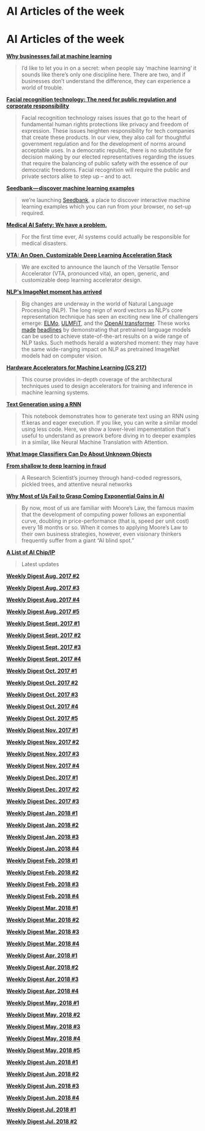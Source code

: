 # AI Articles of the week

# AI Articles of the week

**[Why businesses fail at machine learning](https://hackernoon.com/why-businesses-fail-at-machine-learning-fbff41c4d5db)**
> I’d like to let you in on a secret: when people say ‘machine learning’ it sounds like there’s only one discipline here. There are two, and if businesses don’t understand the difference, they can experience a world of trouble.

**[Facial recognition technology: The need for public regulation and corporate responsibility](https://blogs.microsoft.com/on-the-issues/2018/07/13/facial-recognition-technology-the-need-for-public-regulation-and-corporate-responsibility/)**
> Facial recognition technology raises issues that go to the heart of fundamental human rights protections like privacy and freedom of expression. These issues heighten responsibility for tech companies that create these products. In our view, they also call for thoughtful government regulation and for the development of norms around acceptable uses. In a democratic republic, there is no substitute for decision making by our elected representatives regarding the issues that require the balancing of public safety with the essence of our democratic freedoms. Facial recognition will require the public and private sectors alike to step up – and to act.

**[Seedbank — discover machine learning examples](https://medium.com/tensorflow/seedbank-discover-machine-learning-examples-2ff894542b57)**
> we’re launching [Seedbank](http://tools.google.com/seedbank), a place to discover interactive machine learning examples which you can run from your browser, no set-up required. 

**[Medical AI Safety: We have a problem.](https://lukeoakdenrayner.wordpress.com/2018/07/11/medical-ai-safety-we-have-a-problem/)**
> For the first time ever, AI systems could actually be responsible for medical disasters.

**[VTA: An Open, Customizable Deep Learning Acceleration Stack](https://tvm.ai/2018/07/12/vta-release-announcement.html)**
> We are excited to announce the launch of the Versatile Tensor Accelerator (VTA, pronounced vita), an open, generic, and customizable deep learning accelerator design. 

**[NLP's ImageNet moment has arrived](http://ruder.io/nlp-imagenet/)**
> Big changes are underway in the world of Natural Language Processing (NLP). The long reign of word vectors as NLP’s core representation technique has seen an exciting new line of challengers emerge: [ELMo](https://arxiv.org/abs/1802.05365), [ULMFiT](https://arxiv.org/abs/1801.06146), and the [OpenAI transformer](https://s3-us-west-2.amazonaws.com/openai-assets/research-covers/language-unsupervised/language_understanding_paper.pdf). These works [made](https://blog.openai.com/language-unsupervised/) [headlines](https://techcrunch.com/2018/06/15/machines-learn-language-better-by-using-a-deep-understanding-of-words/) by demonstrating that pretrained language models can be used to achieve state-of-the-art results on a wide range of NLP tasks. Such methods herald a watershed moment: they may have the same wide-ranging impact on NLP as pretrained ImageNet models had on computer vision.

**[Hardware Accelerators for Machine Learning (CS 217)](https://cs217.github.io/)**
> This course provides in-depth coverage of the architectural techniques used to design accelerators for training and inference in machine learning systems. 

**[Text Generation using a RNN](https://colab.research.google.com/github/tensorflow/tensorflow/blob/master/tensorflow/contrib/eager/python/examples/generative_examples/text_generation.ipynb)**
> This notebook demonstrates how to generate text using an RNN using tf.keras and eager execution. If you like, you can write a similar model using less code. Here, we show a lower-level impementation that's useful to understand as prework before diving in to deeper examples in a similar, like Neural Machine Translation with Attention.

**[What Image Classifiers Can Do About Unknown Objects](https://petewarden.com/2018/07/06/what-image-classifiers-can-do-about-unknown-objects/)**
> 

**[From shallow to deep learning in fraud](https://eng.lyft.com/from-shallow-to-deep-learning-in-fraud-9dafcbcef743)**
> A Research Scientist’s journey through hand-coded regressors, pickled trees, and attentive neural networks

**[Why Most of Us Fail to Grasp Coming Exponential Gains in AI]()**
> By now, most of us are familiar with Moore’s Law, the famous maxim that the development of computing power follows an exponential curve, doubling in price-performance (that is, speed per unit cost) every 18 months or so. When it comes to applying Moore’s Law to their own business strategies, however, even visionary thinkers frequently suffer from a giant “AI blind spot.”

**[A List of AI Chip/IP](https://basicmi.github.io/Deep-Learning-Processor-List/)**
> Latest updates

**[Weekly Digest Aug. 2017 \#2](https://github.com/basicmi/Machine-Learning-Articles/blob/master/WeeklyDigest2017-08_2.md)**

**[Weekly Digest Aug. 2017 \#3](https://github.com/basicmi/Machine-Learning-Articles/blob/master/WeeklyDigest2017-08_3.md)**

**[Weekly Digest Aug. 2017 \#4](https://github.com/basicmi/Machine-Learning-Articles/blob/master/WeeklyDigest2017-08_4.md)**

**[Weekly Digest Aug. 2017 \#5](https://github.com/basicmi/Machine-Learning-Articles/blob/master/WeeklyDigest2017-08_5.md)**

**[Weekly Digest Sept. 2017 \#1](https://github.com/basicmi/Machine-Learning-Articles/blob/master/WeeklyDigest2017-09_1.md)**

**[Weekly Digest Sept. 2017 \#2](https://github.com/basicmi/Machine-Learning-Articles/blob/master/WeeklyDigest2017-09_2.md)**

**[Weekly Digest Sept. 2017 \#3](https://github.com/basicmi/Machine-Learning-Articles/blob/master/WeeklyDigest2017-09_3.md)**

**[Weekly Digest Sept. 2017 \#4](https://github.com/basicmi/Machine-Learning-Articles/blob/master/WeeklyDigest2017-09_4.md)**

**[Weekly Digest Oct. 2017 \#1](https://github.com/basicmi/Machine-Learning-Articles/blob/master/WeeklyDigest2017-10_1.md)**

**[Weekly Digest Oct. 2017 \#2](https://github.com/basicmi/Machine-Learning-Articles/blob/master/WeeklyDigest2017-10_2.md)**

**[Weekly Digest Oct. 2017 \#3](https://github.com/basicmi/Machine-Learning-Articles/blob/master/WeeklyDigest2017-10_3.md)**

**[Weekly Digest Oct. 2017 \#4](https://github.com/basicmi/Machine-Learning-Articles/blob/master/WeeklyDigest2017-10_4.md)**

**[Weekly Digest Oct. 2017 \#5](https://github.com/basicmi/Machine-Learning-Articles/blob/master/WeeklyDigest2017-10_5.md)**

**[Weekly Digest Nov. 2017 \#1](https://github.com/basicmi/Machine-Learning-Articles/blob/master/WeeklyDigest2017-11_1.md)**

**[Weekly Digest Nov. 2017 \#2](https://github.com/basicmi/Machine-Learning-Articles/blob/master/WeeklyDigest2017-11_2.md)**

**[Weekly Digest Nov. 2017 \#3](https://github.com/basicmi/Machine-Learning-Articles/blob/master/WeeklyDigest2017-11_3.md)**

**[Weekly Digest Nov. 2017 \#4](https://github.com/basicmi/Machine-Learning-Articles/blob/master/WeeklyDigest2017-11_4.md)**

**[Weekly Digest Dec. 2017 \#1](https://github.com/basicmi/Machine-Learning-Articles/blob/master/WeeklyDigest2017-12_1.md)**

**[Weekly Digest Dec. 2017 \#2](https://github.com/basicmi/Machine-Learning-Articles/blob/master/WeeklyDigest2017-12_2.md)**

**[Weekly Digest Dec. 2017 \#3](https://github.com/basicmi/Machine-Learning-Articles/blob/master/WeeklyDigest2017-12_3.md)**

**[Weekly Digest Jan. 2018 \#1](https://github.com/basicmi/Machine-Learning-Articles/blob/master/WeeklyDigest2018-01_1.md)**

**[Weekly Digest Jan. 2018 \#2](https://github.com/basicmi/Machine-Learning-Articles/blob/master/WeeklyDigest2018-01_2.md)**

**[Weekly Digest Jan. 2018 \#3](https://github.com/basicmi/Machine-Learning-Articles/blob/master/WeeklyDigest2018-01_3.md)**

**[Weekly Digest Jan. 2018 \#4](https://github.com/basicmi/Machine-Learning-Articles/blob/master/WeeklyDigest2018-01_4.md)**

**[Weekly Digest Feb. 2018 \#1](https://github.com/basicmi/Machine-Learning-Articles/blob/master/WeeklyDigest2018-02_1.md)**

**[Weekly Digest Feb. 2018 \#2](https://github.com/basicmi/Machine-Learning-Articles/blob/master/WeeklyDigest2018-02_2.md)**

**[Weekly Digest Feb. 2018 \#3](https://github.com/basicmi/Machine-Learning-Articles/blob/master/WeeklyDigest2018-02_3.md)**

**[Weekly Digest Feb. 2018 \#4](https://github.com/basicmi/Machine-Learning-Articles/blob/master/WeeklyDigest2018-02_4.md)**

**[Weekly Digest Mar. 2018 \#1](https://github.com/basicmi/Machine-Learning-Articles/blob/master/WeeklyDigest2018-03_1.md)**

**[Weekly Digest Mar. 2018 \#2](https://github.com/basicmi/Machine-Learning-Articles/blob/master/WeeklyDigest2018-03_2.md)**

**[Weekly Digest Mar. 2018 \#3](https://github.com/basicmi/Machine-Learning-Articles/blob/master/WeeklyDigest2018-03_3.md)**

**[Weekly Digest Mar. 2018 \#4](https://github.com/basicmi/Machine-Learning-Articles/blob/master/WeeklyDigest2018-03_4.md)**

**[Weekly Digest Apr. 2018 \#1](https://github.com/basicmi/Machine-Learning-Articles/blob/master/WeeklyDigest2018-04_1.md)**

**[Weekly Digest Apr. 2018 \#2](https://github.com/basicmi/Machine-Learning-Articles/blob/master/WeeklyDigest2018-04_2.md)**

**[Weekly Digest Apr. 2018 \#3](https://github.com/basicmi/Machine-Learning-Articles/blob/master/WeeklyDigest2018-04_3.md)**

**[Weekly Digest Apr. 2018 \#4](https://github.com/basicmi/Machine-Learning-Articles/blob/master/WeeklyDigest2018-04_4.md)**

**[Weekly Digest May. 2018 \#1](https://github.com/basicmi/Machine-Learning-Articles/blob/master/WeeklyDigest2018-05_1.md)**

**[Weekly Digest May. 2018 \#2](https://github.com/basicmi/Machine-Learning-Articles/blob/master/WeeklyDigest2018-05_2.md)**

**[Weekly Digest May. 2018 \#3](https://github.com/basicmi/Machine-Learning-Articles/blob/master/WeeklyDigest2018-05_3.md)**

**[Weekly Digest May. 2018 \#4](https://github.com/basicmi/Machine-Learning-Articles/blob/master/WeeklyDigest2018-05_4.md)**

**[Weekly Digest May. 2018 \#5](https://github.com/basicmi/Machine-Learning-Articles/blob/master/WeeklyDigest2018-05_5.md)**

**[Weekly Digest Jun. 2018 \#1](https://github.com/basicmi/Machine-Learning-Articles/blob/master/WeeklyDigest2018-06_1.md)**

**[Weekly Digest Jun. 2018 \#2](https://github.com/basicmi/Machine-Learning-Articles/blob/master/WeeklyDigest2018-06_2.md)**

**[Weekly Digest Jun. 2018 \#3](https://github.com/basicmi/Machine-Learning-Articles/blob/master/WeeklyDigest2018-06_3.md)**

**[Weekly Digest Jun. 2018 \#4](https://github.com/basicmi/Machine-Learning-Articles/blob/master/WeeklyDigest2018-06_4.md)**

**[Weekly Digest Jul. 2018 \#1](https://github.com/basicmi/Machine-Learning-Articles/blob/master/WeeklyDigest2018-07_1.md)**

**[Weekly Digest Jul. 2018 \#2](https://github.com/basicmi/Machine-Learning-Articles/blob/master/WeeklyDigest2018-07_2.md)**
